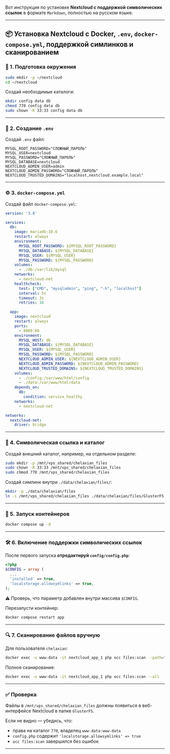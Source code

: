 Вот инструкция по установке **Nextcloud с поддержкой символических ссылок** в формате `Markdown`, полностью на русском языке.

---

## 📦 Установка Nextcloud с Docker, `.env`, `docker-compose.yml`, поддержкой симлинков и сканированием

### 🔧 1. Подготовка окружения

```bash
sudo mkdir -p ~/nextcloud
cd ~/nextcloud
```

Создай необходимые каталоги:

```bash
mkdir config data db
chmod 770 config data db
sudo chown -R 33:33 config data db
```

---

### 📁 2. Создание `.env`

Создай `.env` файл:

```env
MYSQL_ROOT_PASSWORD="СЛОЖНЫЙ_ПАРОЛЬ"
MYSQL_USER=nextcloud
MYSQL_PASSWORD="СЛОЖНЫЙ_ПАРОЛЬ"
MYSQL_DATABASE=nextcloud
NEXTCLOUD_ADMIN_USER=admin
NEXTCLOUD_ADMIN_PASSWORD="СЛОЖНЫЙ_ПАРОЛЬ"
NEXTCLOUD_TRUSTED_DOMAINS="localhost,nextcloud.example.local"
```

---

### ⚙️ 3. `docker-compose.yml`

Создай файл `docker-compose.yml`:

```yaml
version: '3.8'

services:
  db:
    image: mariadb:10.6
    restart: always
    environment:
      MYSQL_ROOT_PASSWORD: ${MYSQL_ROOT_PASSWORD}
      MYSQL_DATABASE: ${MYSQL_DATABASE}
      MYSQL_USER: ${MYSQL_USER}
      MYSQL_PASSWORD: ${MYSQL_PASSWORD}
    volumes:
      - ./db:/var/lib/mysql
    networks:
      - nextcloud-net
    healthcheck:
      test: ["CMD", "mysqladmin", "ping", "-h", "localhost"]
      interval: 5s
      timeout: 3s
      retries: 10

  app:
    image: nextcloud
    restart: always
    ports:
      - 8080:80
    environment:
      MYSQL_HOST: db
      MYSQL_DATABASE: ${MYSQL_DATABASE}
      MYSQL_USER: ${MYSQL_USER}
      MYSQL_PASSWORD: ${MYSQL_PASSWORD}
      NEXTCLOUD_ADMIN_USER: ${NEXTCLOUD_ADMIN_USER}
      NEXTCLOUD_ADMIN_PASSWORD: ${NEXTCLOUD_ADMIN_PASSWORD}
      NEXTCLOUD_TRUSTED_DOMAINS: ${NEXTCLOUD_TRUSTED_DOMAINS}
    volumes:
      - ./config:/var/www/html/config
      - ./data:/var/www/html/data
    depends_on:
      db:
        condition: service_healthy
    networks:
      - nextcloud-net

networks:
  nextcloud-net:
    driver: bridge
```

---

### 🔗 4. Символическая ссылка и каталог

Создай внешний каталог, например, на отдельном разделе:

```bash
sudo mkdir -p /mnt/vps_shared/chelaxian_files
sudo chown -R 33:33 /mnt/vps_shared/chelaxian_files
sudo chmod 770 /mnt/vps_shared/chelaxian_files
```

Создай симлинк внутри `./data/chelaxian/files/`:

```bash
mkdir -p ./data/chelaxian/files
ln -s /mnt/vps_shared/chelaxian_files ./data/chelaxian/files/GlusterFS
```

---

### 🚀 5. Запуск контейнеров

```bash
docker compose up -d
```

---

### 🛠 6. Включение поддержки символических ссылок

После первого запуска **отредактируй `config/config.php`**:

```php
<?php
$CONFIG = array (
  ...
  'installed' => true,
  'localstorage.allowsymlinks' => true,
);
```

⚠️ Проверь, что параметр добавлен внутри массива `$CONFIG`.

Перезапусти контейнер:

```bash
docker compose restart app
```

---

### 🔍 7. Сканирование файлов вручную

Для пользователя `chelaxian`:

```bash
docker exec -u www-data -it nextcloud_app_1 php occ files:scan --path="chelaxian/files/GlusterFS"
```

Полное сканирование:

```bash
docker exec -u www-data -it nextcloud_app_1 php occ files:scan --all
```

---

### ✅ Проверка

Файлы в `/mnt/vps_shared/chelaxian_files` должны появиться в веб-интерфейсе Nextcloud в папке `GlusterFS`.

Если не видно — убедись, что:

* права на каталог `770`, владелец `www-data:www-data`
* `config.php` содержит `'localstorage.allowsymlinks' => true`
* `occ files:scan` завершился без ошибок

---

